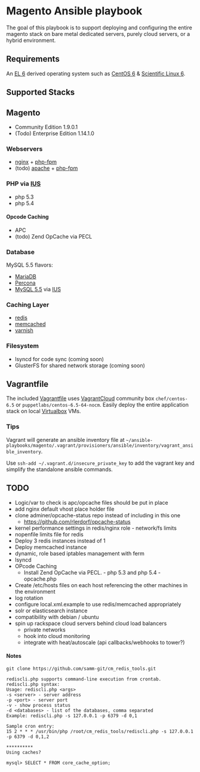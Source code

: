# Magento Ansible playbook
The goal of this playbook is to support deploying and configuring the entire magento stack on bare metal dedicated servers, purely cloud servers, or a hybrid environment.

## Requirements
An [EL 6](http://en.wikipedia.org/wiki/Category:Enterprise_Linux_distributions) derived operating system such as [CentOS 6](http://www.centos.org/) & [Scientific Linux 6](https://www.scientificlinux.org/).

## Supported Stacks

## Magento
- Community Edition 1.9.0.1
- (Todo) Enterprise Edition 1.14.1.0

### Webservers 
- [nginx](http://wiki.nginx.org) + [php-fpm](http://php-fpm.org/)
- (todo) [apache](http://httpd.apache.org/) + [php-fpm](http://php-fpm.org/)

### PHP via [IUS](https://iuscommunity.org/)
- php 5.3
- php 5.4

#### Opcode Caching
- APC
- (todo) Zend OpCache via PECL

### Database
MySQL 5.5 flavors:
- [MariaDB](https://mariadb.org/)
- [Percona](http://www.percona.com/)
- [MySQL 5.5](http://www.mysql.com/) via [IUS](https://iuscommunity.org/)

### Caching Layer
- [redis](http://redis.io/)
- [memcached](http://memcached.org/)
- [varnish](https://www.varnish-cache.org/)

### Filesystem
- lsyncd for code sync (coming soon)
- GlusterFS for shared network storage (coming soon)

## Vagrantfile
The included [Vagrantfile](https://docs.vagrantup.com/v2/vagrantfile/) uses [VagrantCloud](https://vagrantcloud.com/) community box `chef/centos-6.5` or `puppetlabs/centos-6.5-64-nocm`. Easily deploy the entire application stack on local [Virtualbox](https://www.virtualbox.org/) VMs.

### Tips
Vagrant will generate an ansible inventory file at `~/ansible-playbooks/magento/.vagrant/provisioners/ansible/inventory/vagrant_ansible_inventory`.

Use `ssh-add ~/.vagrant.d/insecure_private_key` to add the vagrant key and simplify the standalone ansible commands. 

## TODO
- Logic/var to check is apc/opcache files should be put in place
- add nginx default vhost place holder file
- clone adminer/opcache-status repo instead of including in this one
  - https://github.com/rlerdorf/opcache-status
- kernel performance settings in redis/nginx role - network/fs limits 
- nopenfile limits file for redis
- Deploy 3 redis instances instead of 1
- Deploy memcached instance
- dynamic, role based iptables management with ferm
- lsyncd
- OPcode Caching
  - Install Zend OpCache via PECL. - php 5.3 and php 5.4 - opcache.php
- Create /etc/hosts files on each host referencing the other machines in the environment
- log rotation
- configure local.xml.example to use redis/memcached appropriately
- solr or elasticsearch instance
- compatibility with debian / ubuntu
- spin up rackspace cloud servers behind cloud load balancers
  - private networks
  - hook into cloud monitoring
  - integrate with heat/autoscale (api callbacks/webhooks to tower?)

#### Notes
```
git clone https://github.com/samm-git/cm_redis_tools.git

rediscli.php supports command-line execution from crontab.
rediscli.php syntax:
Usage: rediscli.php <args>
-s <server> - server address
-p <port> - server port
-v - show process status
-d <databases> - list of the databases, comma separated
Example: rediscli.php -s 127.0.0.1 -p 6379 -d 0,1

Sample cron entry:
15 2 * * * /usr/bin/php /root/cm_redis_tools/rediscli.php -s 127.0.0.1 -p 6379 -d 0,1,2

**********
Using caches?

mysql> SELECT * FROM core_cache_option;
```
